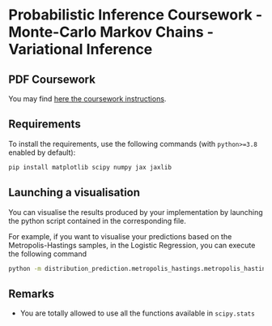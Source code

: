 # Probabilistic Inference Coursework - Monte-Carlo Markov Chains - Variational Inference

## PDF Coursework

You may find [here the coursework instructions](Probabilistic%20Inference%20Coursework%20-%20Monte-Carlo%20Markov%20Chain%20-%20Variational%20Inference.pdf).

## Requirements

To install the requirements, use the following commands (with `python>=3.8` enabled by default):
```bash
pip install matplotlib scipy numpy jax jaxlib
```

## Launching a visualisation

You can visualise the results produced by your implementation 
by launching the python script contained in the corresponding file.

For example, if you want to visualise your predictions based on the Metropolis-Hastings samples,
in the Logistic Regression, you can execute the following command

```bash
python -m distribution_prediction.metropolis_hastings.metropolis_hastings_logistic
```

## Remarks

* You are totally allowed to use all the functions available in `scipy.stats`

